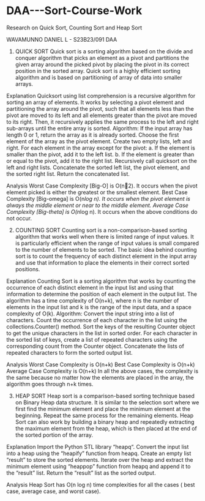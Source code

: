 # DAA---Sort-Course-Work
Research on Quick Sort, Counting Sort and Heap Sort 


WAVAMUNNO DANIEL L - S23B23/091
DAA

1. QUICK SORT
Quick sort is a sorting algorithm based on the divide and conquer algorithm that picks an element as a pivot and partitions the given array around the picked pivot by placing the pivot in its correct position in the sorted array.
Quick sort is a highly efficient sorting algorithm and is based on partitioning of array of data into smaller arrays.

Explanation
Quicksort using list comprehension is a recursive algorithm for sorting an array of elements. It works by selecting a pivot element and partitioning the array around the pivot, such that all elements less than the pivot are moved to its left and all elements greater than the pivot are moved to its right. Then, it recursively applies the same process to the left and right sub-arrays until the entire array is sorted.
Algorithm:
If the input array has length 0 or 1, return the array as it is already sorted.
Choose the first element of the array as the pivot element.
Create two empty lists, left and right.
For each element in the array except for the pivot:
a. If the element is smaller than the pivot, add it to the left list.
b. If the element is greater than or equal to the pivot, add it to the right list.
Recursively call quicksort on the left and right lists.
Concatenate the sorted left list, the pivot element, and the sorted right list.
Return the concatenated list.

Analysis
Worst Case Complexity [Big-O] is O(n2). It occurs when the pivot element picked is either the greatest or the smallest element.
Best Case Complexity [Big-omega] is O(n*log n). It occurs when the pivot element is always the middle element or near to the middle element.
Average Case Complexity [Big-theta] is O(n*log n). It occurs when the above conditions do not occur.




2. COUNTING SORT
Counting sort is a non-comparison-based sorting algorithm that works well when there is limited range of input values. It is particularly efficient when the range of input values is small compared to the number of elements to be sorted. The basic idea behind counting sort is to count the frequency of each distinct element in the input array and use that information to place the elements in their correct sorted positions.

Explanation
Counting Sort is a sorting algorithm that works by counting the occurrence of each distinct element in the input list and using that information to determine the position of each element in the output list. The algorithm has a time complexity of O(n+k), where n is the number of elements in the input list and k is the range of the input data, and a space complexity of O(k).
Algorithm:
Convert the input string into a list of characters.
Count the occurrence of each character in the list using the collections.Counter() method.
Sort the keys of the resulting Counter object to get the unique characters in the list in sorted order.
For each character in the sorted list of keys, create a list of repeated characters using the corresponding count from the Counter object.
Concatenate the lists of repeated characters to form the sorted output list.

Analysis
Worst Case Complexity is O(n+k)
Best Case Complexity is O(n+k)
Average Case Complexity is O(n+k)
In all the above cases, the complexity is the same because no matter how the elements are placed in the array, the algorithm goes through n+k times.




3. HEAP SORT
Heap sort is a comparison-based sorting technique based on Binary Heap data structure. It is similar to the selection sort where we first find the minimum element and place the minimum element at the beginning. Repeat the same process for the remaining elements.
Heap Sort can also work by building a binary heap and repeatedly extracting the maximum element from the heap, which is then placed at the end of the sorted portion of the array.
 
Explanation
Import the Python STL library “heapq“.
Convert the input list into a heap using the “heapify” function from heapq.
Create an empty list “result” to store the sorted elements.
Iterate over the heap and extract the minimum element using “heappop” function from heapq and append it to the “result” list.
Return the “result” list as the sorted output.

Analysis
Heap Sort has O(n log n) time complexities for all the cases ( best case, average case, and worst case).


